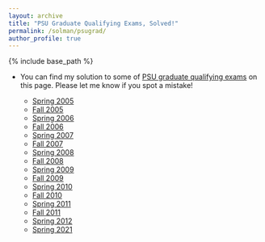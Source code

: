 ```yaml
---
layout: archive
title: "PSU Graduate Qualifying Exams, Solved!"
permalink: /solman/psugrad/
author_profile: true
---
```


{% include base_path %}

* You can find my solution to some of [PSU graduate qualifying exams](https://science.psu.edu/physics/graduate/qualifying-exams) on this page. Please let me know if you spot a mistake!

    * [Spring 2005](https://kooroshsadri.github.io/files/solman/psugrad/05S.pdf)
    * [Fall 2005](https://kooroshsadri.github.io/files/solman/psugrad/05F.pdf)
    * [Spring 2006](https://kooroshsadri.github.io/files/solman/psugrad/06S.pdf)
    * [Fall 2006](https://kooroshsadri.github.io/files/solman/psugrad/06F.pdf)
    * [Spring 2007](https://kooroshsadri.github.io/files/solman/psugrad/07S.pdf)
    * [Fall 2007](https://kooroshsadri.github.io/files/solman/psugrad/07F.pdf)
    * [Spring 2008](https://kooroshsadri.github.io/files/solman/psugrad/08S.pdf)
    * [Fall 2008](https://kooroshsadri.github.io/files/solman/psugrad/08F.pdf)
    * [Spring 2009](https://kooroshsadri.github.io/files/solman/psugrad/09S.pdf)
    * [Fall 2009](https://kooroshsadri.github.io/files/solman/psugrad/09F.pdf)
    * [Spring 2010](https://kooroshsadri.github.io/files/solman/psugrad/10S.pdf)
    * [Fall 2010](https://kooroshsadri.github.io/files/solman/psugrad/10F.pdf)
    * [Spring 2011](https://kooroshsadri.github.io/files/solman/psugrad/11S.pdf)
    * [Fall 2011](https://kooroshsadri.github.io/files/solman/psugrad/11F.pdf)
    * [Spring 2012](https://kooroshsadri.github.io/files/solman/psugrad/12S.pdf)
    * [Spring 2021](https://kooroshsadri.github.io/files/solman/psugrad/21S.pdf)
